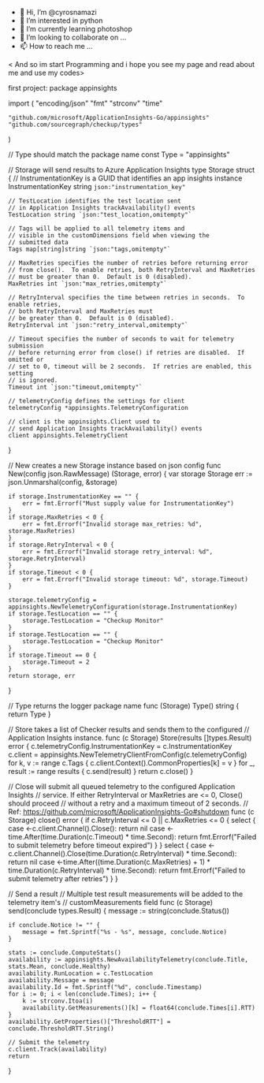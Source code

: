 - 👋 Hi, I’m @cyrosnamazi
- 👀 I’m interested in python
- 🌱 I’m currently learning photoshop
- 💞️ I’m looking to collaborate on ...
- 📫 How to reach me ...

< And so im start Programming and i hope you see my page and read about me and use my codes>

first project:
package appinsights

import (
	"encoding/json"
	"fmt"
	"strconv"
	"time"

	"github.com/microsoft/ApplicationInsights-Go/appinsights"
	"github.com/sourcegraph/checkup/types"
)

// Type should match the package name
const Type = "appinsights"

// Storage will send results to Azure Application Insights
type Storage struct {
	// InstrumentationKey is a GUID that identifies an app insights instance
	InstrumentationKey string `json:"instrumentation_key"`

	// TestLocation identifies the test location sent
	// in Application Insights trackAvailability() events
	TestLocation string `json:"test_location,omitempty"`

	// Tags will be applied to all telemetry items and
	// visible in the customDimensions field when viewing the
	// submitted data
	Tags map[string]string `json:"tags,omitempty"`

	// MaxRetries specifies the number of retries before returning error
	// from close().  To enable retries, both RetryInterval and MaxRetries
	// must be greater than 0.  Default is 0 (disabled).
	MaxRetries int `json:"max_retries,omitempty"`

	// RetryInterval specifies the time between retries in seconds.  To enable retries,
	// both RetryInterval and MaxRetries must
	// be greater than 0.  Default is 0 (disabled).
	RetryInterval int `json:"retry_interval,omitempty"`

	// Timeout specifies the number of seconds to wait for telemetry submission
	// before returning error from close() if retries are disabled.  If omitted or
	// set to 0, timeout will be 2 seconds.  If retries are enabled, this setting
	// is ignored.
	Timeout int `json:"timeout,omitempty"`

	// telemetryConfig defines the settings for client
	telemetryConfig *appinsights.TelemetryConfiguration

	// client is the appinsights.Client used to
	// send Application Insights trackAvailability() events
	client appinsights.TelemetryClient
}

// New creates a new Storage instance based on json config
func New(config json.RawMessage) (Storage, error) {
	var storage Storage
	err := json.Unmarshal(config, &storage)

	if storage.InstrumentationKey == "" {
		err = fmt.Errorf("Must supply value for InstrumentationKey")
	}
	if storage.MaxRetries < 0 {
		err = fmt.Errorf("Invalid storage max_retries: %d", storage.MaxRetries)
	}
	if storage.RetryInterval < 0 {
		err = fmt.Errorf("Invalid storage retry_interval: %d", storage.RetryInterval)
	}
	if storage.Timeout < 0 {
		err = fmt.Errorf("Invalid storage timeout: %d", storage.Timeout)
	}

	storage.telemetryConfig = appinsights.NewTelemetryConfiguration(storage.InstrumentationKey)
	if storage.TestLocation == "" {
		storage.TestLocation = "Checkup Monitor"
	}
	if storage.TestLocation == "" {
		storage.TestLocation = "Checkup Monitor"
	}
	if storage.Timeout == 0 {
		storage.Timeout = 2
	}
	return storage, err
}

// Type returns the logger package name
func (Storage) Type() string {
	return Type
}

// Store takes a list of Checker results and sends them to the configured
// Application Insights instance.
func (c Storage) Store(results []types.Result) error {
	c.telemetryConfig.InstrumentationKey = c.InstrumentationKey
	c.client = appinsights.NewTelemetryClientFromConfig(c.telemetryConfig)
	for k, v := range c.Tags {
		c.client.Context().CommonProperties[k] = v
	}
	for _, result := range results {
		c.send(result)
	}
	return c.close()
}

// Close will submit all queued telemetry to the configured Application Insights
// service.  If either RetryInterval or MaxRetries are <= 0, Close() should proceed
// without a retry and a maximum timeout of 2 seconds.
// Ref: https://github.com/microsoft/ApplicationInsights-Go#shutdown
func (c Storage) close() error {
	if c.RetryInterval <= 0 || c.MaxRetries <= 0 {
		select {
		case <-c.client.Channel().Close():
			return nil
		case <-time.After(time.Duration(c.Timeout) * time.Second):
			return fmt.Errorf("Failed to submit telemetry before timeout expired")
		}
	}
	select {
	case <-c.client.Channel().Close(time.Duration(c.RetryInterval) * time.Second):
		return nil
	case <-time.After((time.Duration(c.MaxRetries) + 1) * time.Duration(c.RetryInterval) * time.Second):
		return fmt.Errorf("Failed to submit telemetry after retries")
	}
}

// Send a result
// Multiple test result measurements will be added to the telemetry item's
// customMeasurements field
func (c Storage) send(conclude types.Result) {
	message := string(conclude.Status())

	if conclude.Notice != "" {
		message = fmt.Sprintf("%s - %s", message, conclude.Notice)
	}

	stats := conclude.ComputeStats()
	availability := appinsights.NewAvailabilityTelemetry(conclude.Title, stats.Mean, conclude.Healthy)
	availability.RunLocation = c.TestLocation
	availability.Message = message
	availability.Id = fmt.Sprintf("%d", conclude.Timestamp)
	for i := 0; i < len(conclude.Times); i++ {
		k := strconv.Itoa(i)
		availability.GetMeasurements()[k] = float64(conclude.Times[i].RTT)
	}
	availability.GetProperties()["ThresholdRTT"] = conclude.ThresholdRTT.String()

	// Submit the telemetry
	c.client.Track(availability)
	return
}
